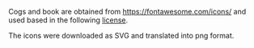 Cogs and book are obtained from https://fontawesome.com/icons/ and used based in the following [license](https://fontawesome.com/license).

The icons were downloaded as SVG and translated into png format.
